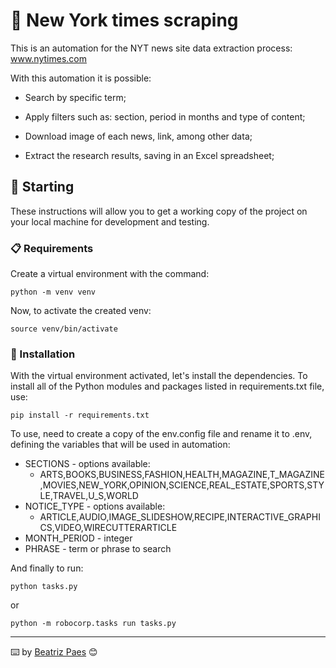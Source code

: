 # 🐾 New York times scraping

This is an automation for the NYT news site data extraction process: www.nytimes.com

With this automation it is possible:

- Search by specific term;

- Apply filters such as: section, period in months and type of content;

- Download image of each news, link, among other data;

- Extract the research results, saving in an Excel spreadsheet;


## 🚀 Starting

These instructions will allow you to get a working copy of the project on your local machine for
development and testing.

### 📋 Requirements

Create a virtual environment with the command:

```
python -m venv venv
```

Now, to activate the created venv:

```
source venv/bin/activate
```

### 🔧 Installation

With the virtual environment activated, let's install the dependencies.
To install all of the Python modules and packages listed in requirements.txt file, use:

```
pip install -r requirements.txt
```

To use, need to create a copy of the env.config file and rename it to .env,
defining the variables that will be used in automation:
- SECTIONS - options available:
  - ARTS,BOOKS,BUSINESS,FASHION,HEALTH,MAGAZINE,T_MAGAZINE,MOVIES,NEW_YORK,OPINION,SCIENCE,REAL_ESTATE,SPORTS,STYLE,TRAVEL,U_S,WORLD
- NOTICE_TYPE - options available:
  - ARTICLE,AUDIO,IMAGE_SLIDESHOW,RECIPE,INTERACTIVE_GRAPHICS,VIDEO,WIRECUTTERARTICLE
- MONTH_PERIOD - integer
- PHRASE - term or phrase to search

And finally to run:

```
python tasks.py
```
or
```
python -m robocorp.tasks run tasks.py
```

---
⌨️ by [Beatriz Paes](https://github.com/beatriz-paes) 😊